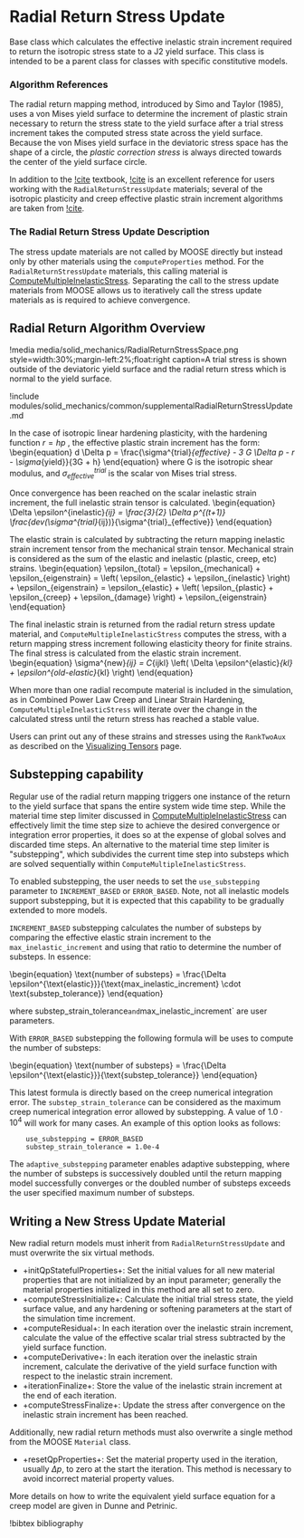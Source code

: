 # Radial Return Stress Update

Base class which calculates the effective inelastic strain increment required to return the isotropic
stress state to a J2 yield surface.  This class is intended to be a parent class for classes with
specific constitutive models.


### Algorithm References

The radial return mapping method, introduced by Simo and Taylor (1985), uses a von Mises yield
surface to determine the increment of plastic strain necessary to return the stress state to the
yield surface after a trial stress increment takes the computed stress state across the yield
surface.  Because the von Mises yield surface in the deviatoric stress space has the shape of a
circle, the _plastic correction stress_ is always directed towards the center of the yield surface
circle.

In addition to the [!cite](simo2006computational) textbook, [!cite](dunne2005introduction) is an excellent reference for users working
with the `RadialReturnStressUpdate` materials; several of the isotropic plasticity and creep
effective plastic strain increment algorithms are taken from [!cite](dunne2005introduction).

### The Radial Return Stress Update Description

The stress update materials are not called by MOOSE directly but instead only by other materials
using the `computeProperties` method.  For the `RadialReturnStressUpdate` materials, this calling
material is [ComputeMultipleInelasticStress](ComputeMultipleInelasticStress.md).  Separating the call
to the stress update materials from MOOSE allows us to iteratively call the stress update materials
as is required to achieve convergence.

## Radial Return Algorithm Overview

!media media/solid_mechanics/RadialReturnStressSpace.png
       style=width:30%;margin-left:2%;float:right
       caption=A trial stress is shown outside of the deviatoric yield surface and the radial return
                 stress which is normal to the yield surface.

!include modules/solid_mechanics/common/supplementalRadialReturnStressUpdate.md

In the case of isotropic linear hardening plasticity, with the hardening
function $r = hp$ , the effective plastic strain increment has the form:
\begin{equation}
 d \Delta p = \frac{\sigma^{trial}_{effective} - 3 G \Delta p - r - \sigma_{yield}}{3G + h}
\end{equation}
where G is the isotropic shear modulus, and $\sigma^{trial}_{effective}$ is the scalar von Mises trial stress.

Once convergence has been reached on the scalar inelastic strain increment, the full inelastic strain
tensor is calculated.
\begin{equation}
\Delta \epsilon^{inelastic}_{ij} = \frac{3}{2} \Delta p^{(t+1)} \frac{dev(\sigma^{trial}_{ij})}{\sigma^{trial}_{effective}}
\end{equation}

The elastic strain is calculated by subtracting the return mapping inelastic
strain increment tensor from the mechanical strain tensor.  Mechanical strain is
considered as the sum of the elastic and inelastic (plastic, creep, etc)
strains.
\begin{equation}
\epsilon_{total} = \epsilon_{mechanical} + \epsilon_{eigenstrain}
= \left( \epsilon_{elastic} + \epsilon_{inelastic} \right) + \epsilon_{eigenstrain}
= \epsilon_{elastic} + \left( \epsilon_{plastic} + \epsilon_{creep} + \epsilon_{damage}  \right) + \epsilon_{eigenstrain}
\end{equation}

The final inelastic strain is returned from the radial return stress update
material, and `ComputeMultipleInelasticStress` computes the stress, with a
return mapping stress increment following elasticity theory for finite strains.
The final stress is calculated from the elastic strain increment.
\begin{equation}
\sigma^{new}_{ij} = C_{ijkl} \left( \Delta \epsilon^{elastic}_{kl} + \epsilon^{old-elastic}_{kl} \right)
\end{equation}

When more than one radial recompute material is included in the simulation, as
in Combined Power Law Creep and Linear Strain Hardening,
`ComputeMultipleInelasticStress` will iterate over the change in the calculated
stress until the return stress has reached a stable value.

Users can print out any of these strains and stresses using the `RankTwoAux` as
described on the [Visualizing Tensors](/solid_mechanics/VisualizingTensors.md)
page.

## Substepping capability

Regular use of the radial return mapping triggers one instance of the return to the yield surface that spans
the entire system wide time step. While the material time step limiter discussed in [ComputeMultipleInelasticStress](ComputeMultipleInelasticStress.md) can
effectively limit the time step size to achieve the desired convergence or integration error properties, it does so at
the expense of global solves and discarded time steps. An alternative to the material time step limiter is
"substepping", which subdivides the current time step into substeps which are solved sequentially within `ComputeMultipleInelasticStress`.

To enabled substepping, the user needs to set the `use_substepping` parameter to `INCREMENT_BASED` or `ERROR_BASED`. Note, not all inelastic models support substepping, but
it is expected that this capability to be gradually extended to more models.

`INCREMENT_BASED` substepping calculates the number of substeps by comparing the effective elastic strain increment to the `max_inelastic_increment` and using
that ratio to determine the number of substeps. In essence:

\begin{equation}
\text{number of substeps} = \frac{\Delta \epsilon^{\text{elastic}}}{\text{max\_inelastic\_increment} \cdot \text{substep\_tolerance}}
\end{equation}

where substep_strain_tolerance` and `max_inelastic_increment` are user parameters.

With `ERROR_BASED` substepping the following formula will be uses to compute the number of substeps:

\begin{equation}
\text{number of substeps} = \frac{\Delta \epsilon^{\text{elastic}}}{\text{substep\_tolerance}}
\end{equation}

This latest formula is directly based on the creep numerical integration error. The `substep_strain_tolerance` can be considered as the maximum creep numerical integration error
allowed by substepping. A value of $1.0\cdot10^4$ will work for many cases. An example of this option looks as follows:

```
    use_substepping = ERROR_BASED
    substep_strain_tolerance = 1.0e-4
```

The `adaptive_substepping` parameter enables adaptive substepping, where the number of substeps is successively doubled until the
return mapping model successfully converges or the doubled number of substeps exceeds the user specified maximum number of substeps.

## Writing a New Stress Update Material

New radial return models must inherit from `RadialReturnStressUpdate` and must
overwrite the six virtual methods.

- +initQpStatefulProperties+: Set the initial values for all new material properties that are not
  initialized by an input parameter; generally the material properties initialized in this method are
  all set to zero.
- +computeStressInitialize+: Calculate the initial trial stress state, the yield surface value, and
  any hardening or softening parameters at the start of the simulation time increment.
- +computeResidual+: In each iteration over the inelastic strain increment, calculate the value of
  the effective scalar trial stress subtracted by the yield surface function.
- +computeDerivative+: In each iteration over the inelastic strain increment, calculate the
  derivative of the yield surface function with respect to the inelastic strain increment.
- +iterationFinalize+: Store the value of the inelastic strain increment at the end of each
  iteration.
- +computeStressFinalize+: Update the stress after convergence on the inelastic strain increment has
  been reached.

Additionally, new radial return methods must also overwrite a single method from
the MOOSE `Material` class.

- +resetQpProperties+: Set the material property used in the iteration, usually $\Delta p$, to zero
  at the start the iteration.  This method is necessary to avoid incorrect material property values.

More details on how to write the equivalent yield surface equation for a creep
model are given in Dunne and Petrinic.

<!-- !syntax children /Materials/RadialReturnStressUpdate -->

!bibtex bibliography
